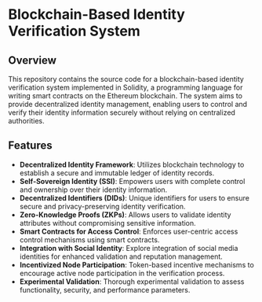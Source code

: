 # Blockchain-Based Identity Verification System

## Overview
This repository contains the source code for a blockchain-based identity verification system implemented in Solidity, a programming language for writing smart contracts on the Ethereum blockchain. The system aims to provide decentralized identity management, enabling users to control and verify their identity information securely without relying on centralized authorities.

## Features
- **Decentralized Identity Framework**: Utilizes blockchain technology to establish a secure and immutable ledger of identity records.
- **Self-Sovereign Identity (SSI)**: Empowers users with complete control and ownership over their identity information.
- **Decentralized Identifiers (DIDs)**: Unique identifiers for users to ensure secure and privacy-preserving identity verification.
- **Zero-Knowledge Proofs (ZKPs)**: Allows users to validate identity attributes without compromising sensitive information.
- **Smart Contracts for Access Control**: Enforces user-centric access control mechanisms using smart contracts.
- **Integration with Social Identity**: Explore integration of social media identities for enhanced validation and reputation management.
- **Incentivized Node Participation**: Token-based incentive mechanisms to encourage active node participation in the verification process.
- **Experimental Validation**: Thorough experimental validation to assess functionality, security, and performance parameters.
